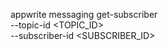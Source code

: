 appwrite messaging get-subscriber \
    --topic-id <TOPIC_ID> \
    --subscriber-id <SUBSCRIBER_ID>

